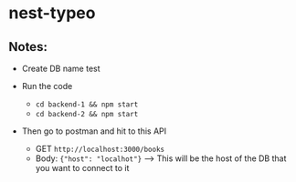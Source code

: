 # nest-typeo

## Notes:

- Create DB name test
- Run the code

  - `cd backend-1 && npm start`
  - `cd backend-2 && npm start`

- Then go to postman and hit to this API
  - GET `http://localhost:3000/books`
  - Body: `{"host": "localhot"}` --> This will be the host of the DB that you want to connect to it
